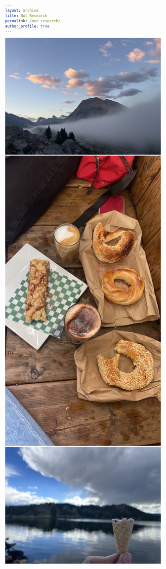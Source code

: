 ```yaml
---
layout: archive
title: Not Research
permalink: /not_research/
author_profile: true
---
```


![mountain](/files/mountain_1.jpg)
![food](/files/food.JPG)
![ice cream](/files/ice_cream.jpg)
